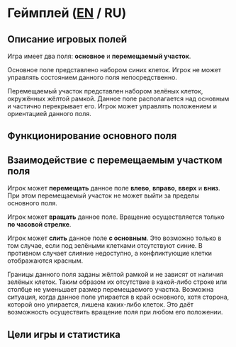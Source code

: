 # Геймплей ([EN](gameplay.md) / RU)

## Описание игровых полей

Игра имеет два поля: **основное** и **перемещаемый участок**.

Основное поле представлено набором синих клеток. Игрок не может управлять состоянием данного поля непосредственно.

Перемещаемый участок представлен набором зелёных клеток, окружённых жёлтой рамкой. Данное поле располагается над основным и частично перекрывает его. Игрок может управлять положением и ориентацией данного поля.

## Функционирование основного поля

## Взаимодействие с перемещаемым участком поля

Игрок может **перемещать** данное поле **влево**, **вправо**, **вверх** и **вниз**. При этом перемещаемый участок не может выйти за пределы основного поля.

Игрок может **вращать** данное поле. Вращение осуществляется только **по часовой стрелке**.

Игрок может **слить** данное поле **с основным**. Это возможно только в том случае, если под зелёными клетками отсутствуют синие. В противном случает слияние недоступно, а конфликтующие клетки отображаются красным.

Границы данного поля заданы жёлтой рамкой и не зависят от наличия зелёных клеток. Таким образом их отсутствие в какой-либо строке или столбце не уменьшает размер перемещаемого участка. Возможна ситуация, когда данное поле упирается в край основного, хотя сторона, которой оно упирается, лишена каких-либо клеток. Это даёт возможность осуществить вращение поля при любом его положении.

## Цели игры и статистика

